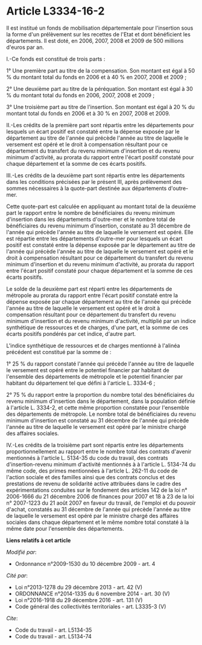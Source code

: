 # Article L3334-16-2

Il est institué un fonds de mobilisation départementale pour l'insertion sous la forme d'un prélèvement sur les recettes de
l'Etat et dont bénéficient les départements. Il est doté, en 2006, 2007, 2008 et 2009 de 500 millions d'euros par an.

I.-Ce fonds est constitué de trois parts : 

1° Une première part au titre de la compensation. Son montant est égal à 50 % du montant total du fonds en 2006 et à 40 % en
2007, 2008 et 2009 ; 

2° Une deuxième part au titre de la péréquation. Son montant est égal à 30 % du montant total du fonds en 2006, 2007, 2008 et
2009 ; 

3° Une troisième part au titre de l'insertion. Son montant est égal à 20 % du montant total du fonds en 2006 et à 30 % en
2007, 2008 et 2009. 

II.-Les crédits de la première part sont répartis entre les départements pour lesquels un écart positif est constaté entre la
dépense exposée par le département au titre de l'année qui précède l'année au titre de laquelle le versement est opéré et le
droit à compensation résultant pour ce département du transfert du revenu minimum d'insertion et du revenu minimum
d'activité, au prorata du rapport entre l'écart positif constaté pour chaque département et la somme de ces écarts positifs. 

III.-Les crédits de la deuxième part sont répartis entre les départements dans les conditions précisées par le présent III,
après prélèvement des sommes nécessaires à la quote-part destinée aux départements d'outre-mer. 

Cette quote-part est calculée en appliquant au montant total de la deuxième part le rapport entre le nombre de bénéficiaires
du revenu minimum d'insertion dans les départements d'outre-mer et le nombre total de bénéficiaires du revenu minimum
d'insertion, constaté au 31 décembre de l'année qui précède l'année au titre de laquelle le versement est opéré. Elle est
répartie entre les départements d'outre-mer pour lesquels un écart positif est constaté entre la dépense exposée par le
département au titre de l'année qui précède l'année au titre de laquelle le versement est opéré et le droit à compensation
résultant pour ce département du transfert du revenu minimum d'insertion et du revenu minimum d'activité, au prorata du
rapport entre l'écart positif constaté pour chaque département et la somme de ces écarts positifs. 

Le solde de la deuxième part est réparti entre les départements de métropole au prorata du rapport entre l'écart positif
constaté entre la dépense exposée par chaque département au titre de l'année qui précède l'année au titre de laquelle le
versement est opéré et le droit à compensation résultant pour ce département du transfert du revenu minimum d'insertion et du
revenu minimum d'activité, multiplié par un indice synthétique de ressources et de charges, d'une part, et la somme de ces
écarts positifs pondérés par cet indice, d'autre part.

L'indice synthétique de ressources et de charges mentionné à l'alinéa précédent est constitué par la somme de : 

1° 25 % du rapport constaté l'année qui précède l'année au titre de laquelle le versement est opéré entre le potentiel
financier par habitant de l'ensemble des départements de métropole et le potentiel financier par habitant du département tel
que défini à l'article L. 3334-6 ; 

2° 75 % du rapport entre la proportion du nombre total des bénéficiaires du revenu minimum d'insertion dans le département,
dans la population définie à l'article L. 3334-2, et cette même proportion constatée pour l'ensemble des départements de
métropole. Le nombre total de bénéficiaires du revenu minimum d'insertion est constaté au 31 décembre de l'année qui précède
l'année au titre de laquelle le versement est opéré par le ministre chargé des affaires sociales. 

IV.-Les crédits de la troisième part sont répartis entre les départements proportionnellement au rapport entre le nombre
total des contrats d'avenir mentionnés à l'article L. 5134-35 du code du travail, des contrats d'insertion-revenu minimum
d'activité mentionnés à à l'article L. 5134-74 du même code, des primes mentionnées à l'article L. 262-11 du code de l'action
sociale et des familles ainsi que des contrats conclus et des prestations de revenu de solidarité active attribuées dans le
cadre des expérimentations conduites sur le fondement des articles 142 de la loi n° 2006-1666 du 21 décembre 2006 de finances
pour 2007 et 18 à 23 de la loi n° 2007-1223 du 21 août 2007 en faveur du travail, de l'emploi et du pouvoir d'achat,
constatés au 31 décembre de l'année qui précède l'année au titre de laquelle le versement est opéré par le ministre chargé
des affaires sociales dans chaque département et le même nombre total constaté à la même date pour l'ensemble des
départements.

**Liens relatifs à cet article**

_Modifié par_:

  - Ordonnance n°2009-1530 du 10 décembre 2009 - art. 4

_Cité par_:

  - Loi n°2013-1278 du 29 décembre 2013 - art. 42 (V)
  - ORDONNANCE n°2014-1335 du 6 novembre 2014 - art. 30 (V)
  - Loi n°2016-1918 du 29 décembre 2016 - art. 131 (V)
  - Code général des collectivités territoriales - art. L3335-3 (V)

_Cite_:

  - Code du travail - art. L5134-35
  - Code du travail - art. L5134-74
